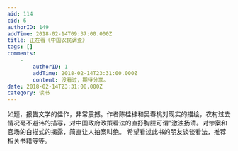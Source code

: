 ```yaml
---
aid: 114
cid: 6
authorID: 149
addTime: 2018-02-14T09:37:00.000Z
title: 正在看《中国农民调查》
tags: []
comments:
    -
        authorID: 1
        addTime: 2018-02-14T23:31:00.000Z
        content: 没看过，期待分享。
date: 2018-02-14T23:31:00.000Z
category: 读书
---
```


如题，报告文学的佳作，非常震撼。作者陈桂棣和吴春桃对现实的描绘，农村过去情况毫不避讳的描写，对中国政府政策看法的直抒胸臆可谓"激浊扬清。对惨案和官场的白描式的揭露，简直让人拍案叫绝。 希望看过此书的朋友谈谈看法，推荐相关书籍等等。
